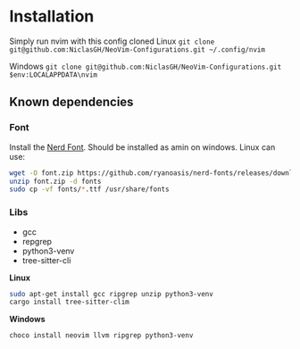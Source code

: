 # Installation
Simply run nvim with this config cloned
Linux
`git clone git@github.com:NiclasGH/NeoVim-Configurations.git ~/.config/nvim`

Windows
`git clone git@github.com:NiclasGH/NeoVim-Configurations.git $env:LOCALAPPDATA\nvim`

## Known dependencies
### Font
Install the [Nerd Font](https://github.com/ryanoasis/nerd-fonts/releases/download/v3.1.1/JetBrainsMono.zip). Should be installed as amin on windows. Linux can use:

```bash
wget -O font.zip https://github.com/ryanoasis/nerd-fonts/releases/download/v3.1.1/JetBrainsMono.zip
unzip font.zip -d fonts
sudo cp -vf fonts/*.ttf /usr/share/fonts
```

### Libs
- gcc
- repgrep
- python3-venv
- tree-sitter-cli

**Linux**
```bash
sudo apt-get install gcc ripgrep unzip python3-venv
cargo install tree-sitter-clim
```

**Windows**
```
choco install neovim llvm ripgrep python3-venv
```
